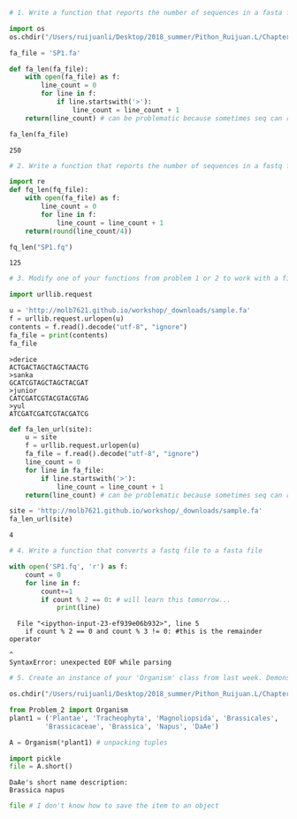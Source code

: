 

```python
# 1. Write a function that reports the number of sequences in a fasta file
```


```python
import os
os.chdir("/Users/ruijuanli/Desktop/2018_summer/Pithon_Ruijuan.L/Chapter_6/")

fa_file = 'SP1.fa'

def fa_len(fa_file):
    with open(fa_file) as f:
        line_count = 0
        for line in f:
            if line.startswith('>'):
                line_count = line_count + 1
    return(line_count) # can be problematic because sometimes seq can run across several lines 

fa_len(fa_file)
```




    250




```python
# 2. Write a function that reports the number of sequences in a fastq file
```


```python
import re
def fq_len(fq_file):
    with open(fa_file) as f:
        line_count = 0
        for line in f:
            line_count = line_count + 1
    return(round(line_count/4))
```


```python
fq_len("SP1.fq")
```




    125




```python
# 3. Modify one of your functions from problem 1 or 2 to work with a file stored on the internet. For example be able to load this file sample.fa
```


```python
import urllib.request

u = 'http://molb7621.github.io/workshop/_downloads/sample.fa'
f = urllib.request.urlopen(u)
contents = f.read().decode("utf-8", "ignore")
fa_file = print(contents)
fa_file
```

    >derice
    ACTGACTAGCTAGCTAACTG
    >sanka
    GCATCGTAGCTAGCTACGAT
    >junior
    CATCGATCGTACGTACGTAG
    >yul
    ATCGATCGATCGTACGATCG



```python
def fa_len_url(site):
    u = site
    f = urllib.request.urlopen(u)
    fa_file = f.read().decode("utf-8", "ignore")
    line_count = 0
    for line in fa_file:
        if line.startswith('>'):
            line_count = line_count + 1
    return(line_count) # can be problematic because sometimes seq can run across several lines 

```


```python
site = 'http://molb7621.github.io/workshop/_downloads/sample.fa'
fa_len_url(site)
```




    4




```python
# 4. Write a function that converts a fastq file to a fasta file
```


```python
with open('SP1.fq', 'r') as f:
    count = 0
    for line in f:
        count+=1
        if count % 2 == 0: # will learn this tomorrow... 
            print(line) 
```


      File "<ipython-input-23-ef939e06b932>", line 5
        if count % 2 == 0 and count % 3 != 0: #this is the remainder operator
                                                                             ^
    SyntaxError: unexpected EOF while parsing




```python
# 5. Create an instance of your 'Organism' class from last week. Demonstrate pickling it to a file, and loading it from the file. Note: when opening the file you may need to add the 'b' option
```


```python
os.chdir("/Users/ruijuanli/Desktop/2018_summer/Pithon_Ruijuan.L/Chapter_5/")
```


```python
from Problem_2 import Organism
plant1 = ('Plantae', 'Tracheophyta', 'Magnoliopsida', 'Brassicales',
         'Brassicaceae', 'Brassica', 'Napus', 'DaAe')
```


```python
A = Organism(*plant1) # unpacking tuples 
```


```python
import pickle
file = A.short() 
```

    DaAe's short name description:
    Brassica napus



```python
file # I don't know how to save the item to an object 
```
